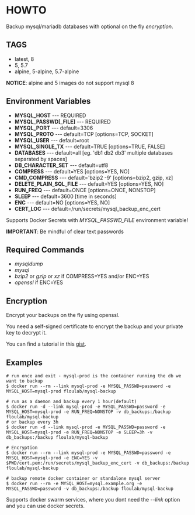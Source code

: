 # HOWTO

Backup mysql/mariadb databases with optional on the fly *encryption*.

## TAGS

- latest, 8
- 5, 5.7
- alpine, 5-alpine, 5.7-alpine

**NOTICE**: alpine and 5 images do not support mysql 8

## Environment Variables

- **MYSQL_HOST**            ---   REQUIRED
- **MYSQL_PASSWD[_FILE]**   ---   REQUIRED
- **MYSQL_PORT**            ---   default=3306
- **MYSQL_PROTO**           ---   default=TCP [options=TCP, SOCKET]
- **MYSQL_USER**            ---   default=root
- **MYSQL_SINGLE_TX**       ---   default=TRUE [options=TRUE, FALSE]
- **DATABASES**             ---   default=all [eg. 'db1 db2 db3' multiple databases separated by spaces]
- **DB_CHARACTER_SET**      ---   default=utf8
- **COMPRESS**              ---   default=YES [options=YES, NO]
- **CMD_COMPRESS**          ---   default='bzip2 -9' [options=bzip2, gzip, xz]
- **DELETE_PLAIN_SQL_FILE** ---   default=YES [options=YES, NO]
- **RUN_FREQ**              ---   default=ONCE [options=ONCE, NONSTOP]
- **SLEEP**                 ---   default=3600 [time in seconds]
- **ENC**                   ---   default=NO [options=YES, NO]
- **CERT_LOC**              ---   default=/run/secrets/mysql_backup_enc_cert

Supports Docker Secrets with *MYSQL_PASSWD_FILE* environment variable!

**IMPORTANT**: Be mindful of clear text passwords

## Required Commands

- *mysqldump*
- *mysql*
- *bzip2* or *gzip* or *xz* if COMPRESS=YES and/or ENC=YES
- *openssl* if ENC=YES

## Encryption

Encrypt your backups on the fly using openssl.

You need a self-signed certificate to encrypt the backup and your private key to decrypt it.

You can find a tutorial in this [gist](https://gist.github.com/ioagel/2432fabb8b128f0ea16cb0408310d050).

## Examples

    # run once and exit - mysql-prod is the container running the db we want to backup
    $ docker run --rm --link mysql-prod -e MYSQL_PASSWD=password -e MYSQL_HOST=mysql-prod floulab/mysql-backup

    # run as a daemon and backup every 1 hour(default)
    $ docker run -d --link mysql-prod -e MYSQL_PASSWD=password -e MYSQL_HOST=mysql-prod -e RUN_FREQ=NONSTOP -v db_backups:/backup floulab/mysql-backup
    # or backup every 3h
    $ docker run -d --link mysql-prod -e MYSQL_PASSWD=password -e MYSQL_HOST=mysql-prod -e RUN_FREQ=NONSTOP -e SLEEP=3h -v db_backups:/backup floulab/mysql-backup

    # Encryption
    $ docker run --rm --link mysql-prod -e MYSQL_PASSWD=password -e MYSQL_HOST=mysql-prod -e ENC=YES -v $PWD/cert.pem:/run/secrets/mysql_backup_enc_cert -v db_backups:/backup floulab/mysql-backup

    # backup remote docker container or standalone mysql server
    $ docker run --rm -e MYSQL_HOST=mysql.example.org -e MYSQL_PASSWD=password -v db_backups:/backup floulab/mysql-backup

Supports docker swarm services, where you dont need the *--link* option and you can use docker secrets.
